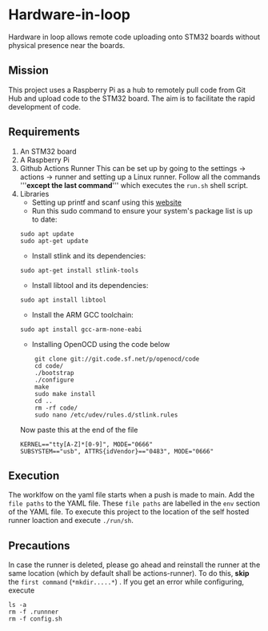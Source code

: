 # Hardware-in-loop
Hardware in loop allows remote code uploading onto STM32 boards without physical presence near the boards.

## Mission
This project uses a Raspberry Pi as a hub to remotely pull code from Git Hub and upload code to the STM32 board. The aim is to facilitate the rapid development of code.

## Requirements
1. An STM32 board
2. A Raspberry Pi
3. Github Actions Runner
This can be set up by going to the settings -> actions -> runner and setting up a Linux runner. Follow all the commands '''**except the last command**''' which executes the `run.sh` shell script. 
4. Libraries
    - Setting up printf and scanf using this [website](https://shawnhymel.com/1873/how-to-use-printf-on-stm32/)
    - Run this sudo command to ensure your system's package list is up to date:
   ```
   sudo apt update
   sudo apt-get update
   ```
    - Install stlink and its dependencies:
    ```
    sudo apt-get install stlink-tools
    ```
    - Install libtool and its dependencies:
   ```
   sudo apt install libtool
   ```
    - Install the ARM GCC toolchain:
   ```
   sudo apt install gcc-arm-none-eabi
   ```
    - Installing OpenOCD using the code below
    ``` 
        git clone git://git.code.sf.net/p/openocd/code
        cd code/
        ./bootstrap
        ./configure
        make
        sudo make install
        cd ..
        rm -rf code/
        sudo nano /etc/udev/rules.d/stlink.rules
    ```
    Now paste this at the end of the file
    ```
    KERNEL=="tty[A-Z]*[0-9]", MODE="0666"
    SUBSYSTEM=="usb", ATTRS{idVendor}=="0483", MODE="0666"
    ```
   
## Execution
The worklfow on the yaml file starts when a push is made to main. 
Add the `file paths` to the YAML file. These `file paths` are labelled in the `env` section of the YAML file.
To execute this project to the location of the self hosted runner loaction and execute `./run/sh`.

## Precautions
In case the runner is deleted, please go ahead and reinstall the runner at the same location (which by default shall be actions-runner). To do this, **skip** the `first command` (`*mkdir.....*`) . 
If you get an error while configuring, execute
```
ls -a
rm -f .runnner
rm -f config.sh
```





